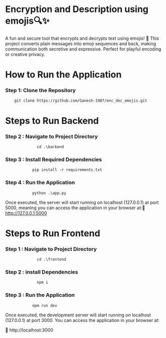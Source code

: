 
# Encryption and Description using emojis🔍✨

A fun and secure tool that encrypts and decrypts text using emojis! 🎉
This project converts plain messages into emoji sequences and back, making communication both secretive and expressive. Perfect for playful encoding or creative privacy.


# How to Run the Application

### Step 1: Clone the Repository

        git clone https://github.com/Ganesh-1907/enc_dec_emojis.git

# Steps to Run Backend

### Step 2 : Navigate to Project Directory

                  cd .\backend

### Step 3 :  Install Required Dependencies

                pip install -r requirements.txt

### Step 4 :  Run the Application

                python .\app.py


Once executed, the server will start running on localhost (127.0.0.1) at port 5000, meaning you can access the application in your browser at:🔗 http://127.0.0.1:5000


# Steps to Run Frontend

### Step 1 : Navigate to Project Directory

                  cd .\frontend


### Step 2 : install Dependencies

                  npm i
            
### Step 3 :  Run the Application

                npm run dev

Once executed, the development server will start running on localhost (127.0.0.1) at port 3000. You can access the application in your browser at:

🔗 http://localhost:3000